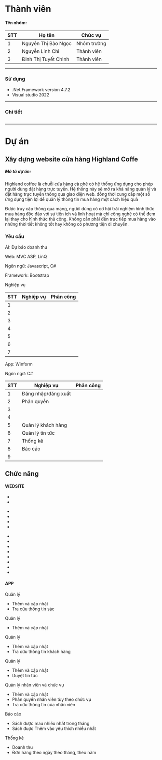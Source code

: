 # Thành viên
<h4>Tên nhóm:   </h4>
  
| STT | Họ tên | Chức vụ  |
|----------------|--------------------|--------------------|
|  1  | Nguyễn Thị Bảo Ngọc   |   Nhóm trưởng  |
|  2  | Nguyễn Linh Chi   |   Thành viên  |
|  3  |  Đinh Thị Tuyết Chinh  |   Thành viên  |
-----------------------------------------------
### Sử dụng 
 - .Net Framework version 4.7.2
 - Visual studio 2022
-----------------------------------------------

### Chi tiết
<img src="">

-----------------------------------------------
# Dự án

## Xây dựng website cửa hàng Highland Coffe

<h5>Mô tả dự án: </h5>
<p>Highland coffee là chuỗi cửa hàng cà phê có hệ thống ứng dụng cho phép người dùng đặt hàng trực tuyến. Hệ thống này sẽ mở ra khả năng quản lý và đặt hàng trực tuyến thông qua giao diện web. đồng thời cung cấp một số ứng dụng tiện lợi để quản lý thông tin mua hàng một cách hiệu quả</p>

<p>Được truy cập thông qua mạng, người dùng có cơ hội trải nghiệm hình thức mua hàng độc đáo với sự tiện ích và linh hoạt mà chỉ công nghệ có thể đem lại thay cho hình thức thủ công. Không cần phải đến trực tiếp mua hàng vào những thời tiết không tốt hay không có phương tiện di chuyển.</p>
<p>
</p>

### Yêu cầu 
<p>AI: Dự báo doanh thu  </p>

<p>Web: MVC ASP, LinQ</p>
<p>Ngôn ngữ: Javascript, C# </p>
<p>Framework: Bootstrap</p>

<p>Nghiệp vụ</p>

| STT | Nghiệp vụ | Phân công  |
|----------------|--------------------|--------------------|
|  1  |  |    |
|  2  |  |    |
|  3  |    |   |
|  4  |  |   |
|  5  |   |   |
|  6 |  |   |
|  7 |  |    |


<p>App: Winform </p>
<p>Ngôn ngữ: C# </p>

| STT | Nghiệp vụ | Phân công  |
|----------------|--------------------|--------------------|
|  1  |  Đăng nhập/đăng xuất |   |
|  2  | Phân quyền  |  |
|  3  |    |    |
|  4  | |    |
|  5  |  Quản lý khách hàng |   |
|  6  |   Quản lý tin tức |   |
|  7  |   Thống kê |   |
|  8  |   Báo cáo |   |
|  9  |  |   |


## Chức năng
#### WEDSITE
<p></p>
<ul>
  <li></li>
  <li></li>
</ul>
<p>
 
</p>
<ul>
  <li> </li>
  <li></li>
   <li></li>
	<li></li>
</ul>
<p>

</p>
<ul>
<li>
   
  </li>
  <li></li>
  <li></li>
<li</li>
<li></li>
<li></li>
 <li></li>
<li></li>
<li></li>
</ul>

#### APP

<p>
Quản lý 
</p>
<ul>
<li>Thêm và cập nhật </li>
<li>Tra cứu thông tin sác</li>
</ul>
<p>
Quản lý 
</p>
<ul>
<li>Thêm và cập nhật </li>
</ul>
<p>
Quản lý 
</p>
<ul>
<li>Thêm và cập nhật </li>
<li>Tra cứu thông tin khách hàng</li>
</ul>
<p>
Quản lý
</p>
<ul>
<li>Thêm và cập nhật </li>
<li>Duyệt tin tức </li>
</ul>
<p>
Quản lý nhân viên và chức vụ
</p>
<ul>
<li>Thêm và cập nhật </li>
<li> Phân quyền nhân viên tùy theo chức vụ</li>
<li> Tra cứu thông tin của nhân viên </li></li>
</ul>
<p>
Báo cáo
</p>
<ul>
<li>Sách được mau nhiều nhất trong tháng </li>
<li> Sách đuợc Thêm vào yêu thích nhiều nhất</li></li>
</ul>
<p>
Thống kê</p>
<ul>
<li>Doanh thu </li>
<li> Đơn hàng theo ngày theo tháng, theo năm</li></li>
</ul>

